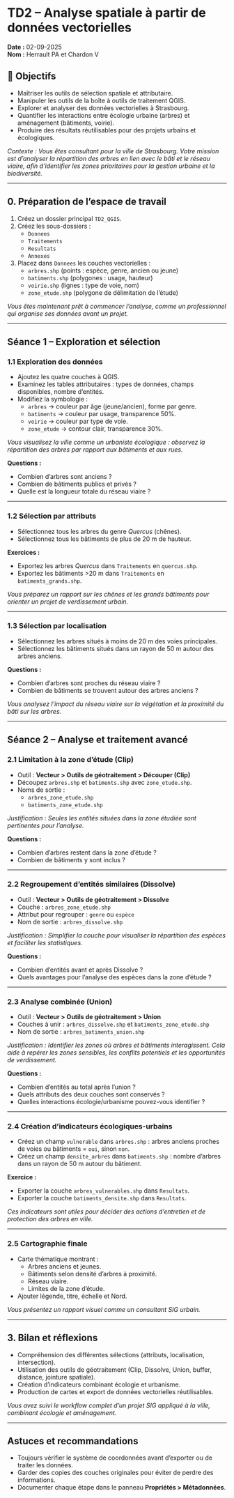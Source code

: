 # TD2 – Analyse spatiale à partir de données vectorielles

**Date :** 02-09-2025  
**Nom :** Herrault PA et Chardon V

## 🎯 Objectifs
- Maîtriser les outils de sélection spatiale et attributaire.  
- Manipuler les outils de la boîte à outils de traitement QGIS.  
- Explorer et analyser des données vectorielles à Strasbourg.  
- Quantifier les interactions entre écologie urbaine (arbres) et aménagement (bâtiments, voirie).  
- Produire des résultats réutilisables pour des projets urbains et écologiques.

*Contexte : Vous êtes consultant pour la ville de Strasbourg. Votre mission est d’analyser la répartition des arbres en lien avec le bâti et le réseau viaire, afin d’identifier les zones prioritaires pour la gestion urbaine et la biodiversité.*

---

## 0. Préparation de l’espace de travail
1. Créez un dossier principal `TD2_QGIS`.  
2. Créez les sous-dossiers :  
   - `Donnees`  
   - `Traitements`  
   - `Resultats`  
   - `Annexes`  
3. Placez dans `Donnees` les couches vectorielles :  
   - `arbres.shp` (points : espèce, genre, ancien ou jeune)  
   - `batiments.shp` (polygones : usage, hauteur)  
   - `voirie.shp` (lignes : type de voie, nom)  
   - `zone_etude.shp` (polygone de délimitation de l’étude)  

*Vous êtes maintenant prêt à commencer l’analyse, comme un professionnel qui organise ses données avant un projet.*

---

## Séance 1 – Exploration et sélection

### 1.1 Exploration des données
- Ajoutez les quatre couches à QGIS.  
- Examinez les tables attributaires : types de données, champs disponibles, nombre d’entités.  
- Modifiez la symbologie :  
  - `arbres` → couleur par âge (jeune/ancien), forme par genre.  
  - `batiments` → couleur par usage, transparence 50%.  
  - `voirie` → couleur par type de voie.  
  - `zone_etude` → contour clair, transparence 30%.  

*Vous visualisez la ville comme un urbaniste écologique : observez la répartition des arbres par rapport aux bâtiments et aux rues.*

**Questions :**  
- Combien d’arbres sont anciens ?  
- Combien de bâtiments publics et privés ?  
- Quelle est la longueur totale du réseau viaire ?  

---

### 1.2 Sélection par attributs
- Sélectionnez tous les arbres du genre *Quercus* (chênes).  
- Sélectionnez tous les bâtiments de plus de 20 m de hauteur.  

**Exercices :**  
- Exportez les arbres *Quercus* dans `Traitements` en `quercus.shp`.  
- Exportez les bâtiments >20 m dans `Traitements` en `batiments_grands.shp`.  

*Vous préparez un rapport sur les chênes et les grands bâtiments pour orienter un projet de verdissement urbain.*

---

### 1.3 Sélection par localisation
- Sélectionnez les arbres situés à moins de 20 m des voies principales.  
- Sélectionnez les bâtiments situés dans un rayon de 50 m autour des arbres anciens.  

**Questions :**  
- Combien d’arbres sont proches du réseau viaire ?  
- Combien de bâtiments se trouvent autour des arbres anciens ?  

*Vous analysez l’impact du réseau viaire sur la végétation et la proximité du bâti sur les arbres.*

---

## Séance 2 – Analyse et traitement avancé

### 2.1 Limitation à la zone d’étude (Clip)
- Outil : **Vecteur > Outils de géotraitement > Découper (Clip)**  
- Découpez `arbres.shp` et `batiments.shp` avec `zone_etude.shp`.  
- Noms de sortie :  
  - `arbres_zone_etude.shp`  
  - `batiments_zone_etude.shp`  

*Justification : Seules les entités situées dans la zone étudiée sont pertinentes pour l’analyse.*

**Questions :**  
- Combien d’arbres restent dans la zone d’étude ?  
- Combien de bâtiments y sont inclus ?  

---

### 2.2 Regroupement d’entités similaires (Dissolve)
- Outil : **Vecteur > Outils de géotraitement > Dissolve**  
- Couche : `arbres_zone_etude.shp`  
- Attribut pour regrouper : `genre` ou `espèce`  
- Nom de sortie : `arbres_dissolve.shp`  

*Justification : Simplifier la couche pour visualiser la répartition des espèces et faciliter les statistiques.*

**Questions :**  
- Combien d’entités avant et après Dissolve ?  
- Quels avantages pour l’analyse des espèces dans la zone d’étude ?  

---

### 2.3 Analyse combinée (Union)
- Outil : **Vecteur > Outils de géotraitement > Union**  
- Couches à unir : `arbres_dissolve.shp` et `batiments_zone_etude.shp`  
- Nom de sortie : `arbres_batiments_union.shp`  

*Justification : Identifier les zones où arbres et bâtiments interagissent. Cela aide à repérer les zones sensibles, les conflits potentiels et les opportunités de verdissement.*

**Questions :**  
- Combien d’entités au total après l’union ?  
- Quels attributs des deux couches sont conservés ?  
- Quelles interactions écologie/urbanisme pouvez-vous identifier ?  

---

### 2.4 Création d’indicateurs écologiques-urbains
- Créez un champ `vulnerable` dans `arbres.shp` : arbres anciens proches de voies ou bâtiments = `oui`, sinon `non`.  
- Créez un champ `densite_arbres` dans `batiments.shp` : nombre d’arbres dans un rayon de 50 m autour du bâtiment.  

**Exercice :**  
- Exporter la couche `arbres_vulnerables.shp` dans `Resultats`.  
- Exporter la couche `batiments_densite.shp` dans `Resultats`.  

*Ces indicateurs sont utiles pour décider des actions d’entretien et de protection des arbres en ville.*

---

### 2.5 Cartographie finale
- Carte thématique montrant :  
  - Arbres anciens et jeunes.  
  - Bâtiments selon densité d’arbres à proximité.  
  - Réseau viaire.  
  - Limites de la zone d’étude.  
- Ajouter légende, titre, échelle et Nord.  

*Vous présentez un rapport visuel comme un consultant SIG urbain.*

---

## 3. Bilan et réflexions
- Compréhension des différentes sélections (attributs, localisation, intersection).  
- Utilisation des outils de géotraitement (Clip, Dissolve, Union, buffer, distance, jointure spatiale).  
- Création d’indicateurs combinant écologie et urbanisme.  
- Production de cartes et export de données vectorielles réutilisables.  

*Vous avez suivi le workflow complet d’un projet SIG appliqué à la ville, combinant écologie et aménagement.*

---

## Astuces et recommandations
- Toujours vérifier le système de coordonnées avant d’exporter ou de traiter les données.  
- Garder des copies des couches originales pour éviter de perdre des informations.  
- Documenter chaque étape dans le panneau **Propriétés > Métadonnées**.


